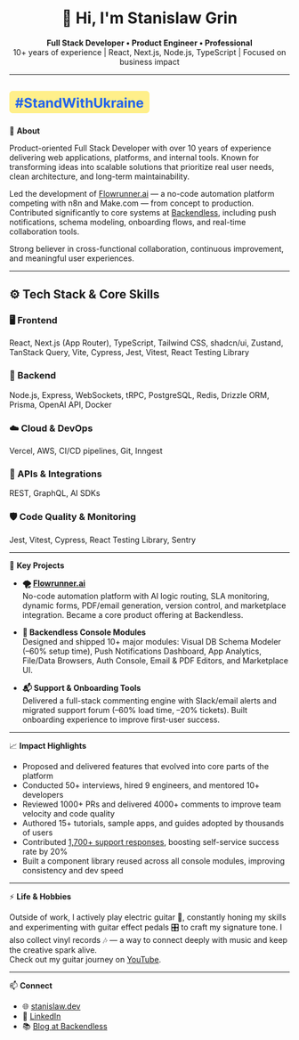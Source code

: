 <h1 align="center">👋 Hi, I'm Stanislaw Grin</h1>

<p align="center">
  <strong>Full Stack Developer • Product Engineer • Professional</strong><br/>
  10+ years of experience | React, Next.js, Node.js, TypeScript | Focused on business impact
</p>

---
[![Stand With Ukraine](https://raw.githubusercontent.com/vshymanskyy/StandWithUkraine/main/badges/StandWithUkraine.svg)](https://stand-with-ukraine.pp.ua)
--

🧠 **About**

Product-oriented Full Stack Developer with over 10 years of experience delivering web applications, platforms, and internal tools. Known for transforming ideas into scalable solutions that prioritize real user needs, clean architecture, and long-term maintainability.

Led the development of [Flowrunner.ai](https://flowrunner.ai) — a no-code automation platform competing with n8n and Make.com — from concept to production. Contributed significantly to core systems at [Backendless](https://backendless.com), including push notifications, schema modeling, onboarding flows, and real-time collaboration tools.

Strong believer in cross-functional collaboration, continuous improvement, and meaningful user experiences.

---

## ⚙️ Tech Stack & Core Skills

### 🖥️ Frontend  
React, Next.js (App Router), TypeScript, Tailwind CSS, shadcn/ui, Zustand, TanStack Query, Vite, Cypress, Jest, Vitest, React Testing Library

### 🧠 Backend  
Node.js, Express, WebSockets, tRPC, PostgreSQL, Redis, Drizzle ORM, Prisma, OpenAI API, Docker

### ☁️ Cloud & DevOps  
Vercel, AWS, CI/CD pipelines, Git, Inngest

### 🔗 APIs & Integrations  
REST, GraphQL, AI SDKs

### 🛡️ Code Quality & Monitoring  
Jest, Vitest, Cypress, React Testing Library, Sentry

---

🚀 **Key Projects**

- **🌪️ [Flowrunner.ai](https://flowrunner.ai)**  
  No-code automation platform with AI logic routing, SLA monitoring, dynamic forms, PDF/email generation, version control, and marketplace integration. Became a core product offering at Backendless.

- **🧰 Backendless Console Modules**  
  Designed and shipped 10+ major modules: Visual DB Schema Modeler (–60% setup time), Push Notifications Dashboard, App Analytics, File/Data Browsers, Auth Console, Email & PDF Editors, and Marketplace UI.

- **📬 Support & Onboarding Tools**  
  Delivered a full-stack commenting engine with Slack/email alerts and migrated support forum (–60% load time, –20% tickets). Built onboarding experience to improve first-user success.

---

📈 **Impact Highlights**

- Proposed and delivered features that evolved into core parts of the platform  
- Conducted 50+ interviews, hired 9 engineers, and mentored 10+ developers  
- Reviewed 1000+ PRs and delivered 4000+ comments to improve team velocity and code quality  
- Authored 15+ tutorials, sample apps, and guides adopted by thousands of users  
- Contributed [1,700+ support responses](https://support.backendless.com/u/stanislaw.grin/summary), boosting self-service success rate by 20%  
- Built a component library reused across all console modules, improving consistency and dev speed

---

⚡️ **Life & Hobbies**

Outside of work, I actively play electric guitar 🎸, constantly honing my skills and experimenting with guitar effect pedals 🎛️ to craft my signature tone. I also collect vinyl records 🎶 — a way to connect deeply with music and keep the creative spark alive.  
Check out my guitar journey on [YouTube](https://www.youtube.com/@stanislaw_grin).

---

📫 **Connect**

- 🌐 [stanislaw.dev](https://stanislaw.dev)
- 📝 [LinkedIn](https://www.linkedin.com/in/stanislawgrin/)
- 📚 [Blog at Backendless](https://backendless.com/author/stanislaw-grin/)
